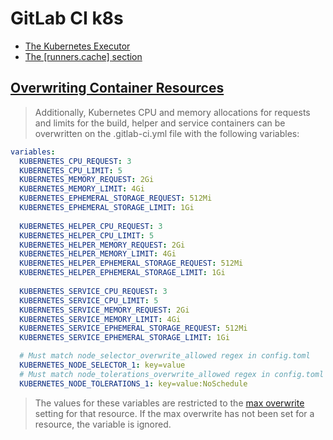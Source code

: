 # GitLab CI k8s

* [The Kubernetes Executor](https://docs.gitlab.com/runner/executors/kubernetes.html)
* [The [runners.cache] section](https://docs.gitlab.com/runner/configuration/advanced-configuration.html#the-runnerscache-section)

## [Overwriting Container Resources](https://docs.gitlab.com/runner/executors/kubernetes.html#overwriting-container-resources)

> Additionally, Kubernetes CPU and memory allocations for requests and limits for the build, helper and service containers can be overwritten on the .gitlab-ci.yml file with the following variables:

```yaml
variables:
  KUBERNETES_CPU_REQUEST: 3
  KUBERNETES_CPU_LIMIT: 5
  KUBERNETES_MEMORY_REQUEST: 2Gi
  KUBERNETES_MEMORY_LIMIT: 4Gi
  KUBERNETES_EPHEMERAL_STORAGE_REQUEST: 512Mi
  KUBERNETES_EPHEMERAL_STORAGE_LIMIT: 1Gi
  
  KUBERNETES_HELPER_CPU_REQUEST: 3
  KUBERNETES_HELPER_CPU_LIMIT: 5
  KUBERNETES_HELPER_MEMORY_REQUEST: 2Gi
  KUBERNETES_HELPER_MEMORY_LIMIT: 4Gi
  KUBERNETES_HELPER_EPHEMERAL_STORAGE_REQUEST: 512Mi
  KUBERNETES_HELPER_EPHEMERAL_STORAGE_LIMIT: 1Gi
  
  KUBERNETES_SERVICE_CPU_REQUEST: 3
  KUBERNETES_SERVICE_CPU_LIMIT: 5
  KUBERNETES_SERVICE_MEMORY_REQUEST: 2Gi
  KUBERNETES_SERVICE_MEMORY_LIMIT: 4Gi
  KUBERNETES_SERVICE_EPHEMERAL_STORAGE_REQUEST: 512Mi
  KUBERNETES_SERVICE_EPHEMERAL_STORAGE_LIMIT: 1Gi

  # Must match node_selector_overwrite_allowed regex in config.toml
  KUBERNETES_NODE_SELECTOR_1: key=value
  # Must match node_tolerations_overwrite_allowed regex in config.toml
  KUBERNETES_NODE_TOLERATIONS_1: key=value:NoSchedule
```

> The values for these variables are restricted to the [max overwrite](https://docs.gitlab.com/runner/executors/kubernetes.html#the-available-configtoml-settings
> ) setting for that resource. If the max overwrite has not been set for a resource, the variable is ignored.

